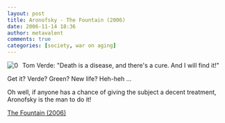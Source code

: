 ```yaml
---
layout: post
title: Aronofsky - The Fountain (2006)
date: 2006-11-14 18:36
author: metavalent
comments: true
categories: [society, war on aging]
---
```

<!--Lead Photo --><a href="http://www.imdb.com/title/tt0414993/" target="_blank"><img style="float:left;margin:0 10px 10px 0;cursor:pointer;background:white;" src="http://img213.imageshack.us/img213/7820/10mrd3.jpg" border="0" alt="0" align="left" /></a><!-- Commentary -->Tom Verde: "Death is a disease, and there's a cure. And I will find it!"

Get it? Verde? Green? New life? Heh-heh ... 

Oh well, if anyone has a chance of giving the subject a decent treatment, Aronofsky is the man to do it!

<a href="http://www.imdb.com/title/tt0414993/" target="_blank">The Fountain (2006)</a>
